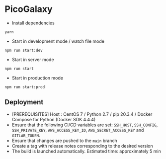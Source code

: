 # PicoGalaxy

- Install dependencies
```
yarn
```

- Start in development mode / watch file mode
```
npm run start:dev
```

- Start in server mode
```
npm run start
```

- Start in production mode
```
npm run start:prod
```

## Deployment
- [PREREQUISITES] Host : CentOS 7 / Python 2.7 / pip 20.3.4 / Docker Compose for Python (Docker SDK 4.4.4)
- Ensure that the following CI/CD variables are set: `SSH_HOST`, `SSH_CONFIG`, `SSH_PRIVATE_KEY`, `AWS_ACCESS_KEY_ID`, `AWS_SECRET_ACCESS_KEY` and `GITLAB_TOKEN`.
- Ensure that changes are pushed to the `main` branch
- Create a tag with release notes corresponding to the desired version
- The build is launched automatically. Estimated time: approximately 5 min